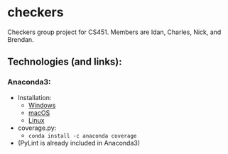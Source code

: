 # checkers
Checkers group project for CS451.
Members are Idan, Charles, Nick, and Brendan.

## Technologies (and links):
### Anaconda3:
* Installation:
  * [Windows](https://repo.anaconda.com/archive/Anaconda3-2019.03-Windows-x86_64.exe "Anaconda3 Windows")
  * [macOS](https://repo.anaconda.com/archive/Anaconda3-2019.03-MacOSX-x86_64.pkg "Anaconda3 Mac")
  * [Linux](https://repo.anaconda.com/archive/Anaconda3-2019.03-Linux-x86_64.sh "Anaconda3 Linux")
* coverage.py:
  * `conda install -c anaconda coverage`
* (PyLint is already included in Anaconda3)
